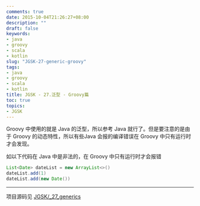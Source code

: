 ```yaml
---
comments: true
date: 2015-10-04T21:26:27+08:00
description: ""
draft: false
keywords:
- java
- groovy
- scala
- kotlin
slug: "JGSK-27-generic-groovy"
tags:
- java
- groovy
- scala
- kotlin
title: JGSK - 27.泛型 - Groovy篇
toc: true
topics:
- JGSK
---
```


Groovy 中使用的就是 Java 的泛型，所以参考 Java 就行了。但是要注意的是由于 Groovy 的动态特性，所以有些Java 会报的编译错误在 Groovy 中只有运行时才会发现。

<!--more-->

如以下代码在 Java 中是非法的，在 Groovy 中只有运行时才会报错

```groovy
List<Date> dateList = new ArrayList<>()
dateList.add(1)
dateList.add(new Date())
```

---

项目源码见 [JGSK/_27_generics](https://github.com/SidneyXu/JGSK)



